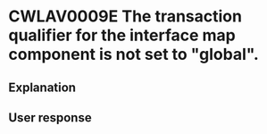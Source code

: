 # CWLAV0009E The transaction qualifier for the interface map component is not set to "global".

## Explanation

## User response
